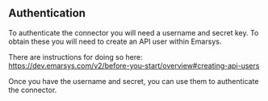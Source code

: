
## Authentication ##

To authenticate the connector you will need a username and secret key.  To obtain these you will need to create an API user within Emarsys.

There are instructions for doing so here: https://dev.emarsys.com/v2/before-you-start/overview#creating-api-users

Once you have the username and secret, you can use them to authenticate the connector.
